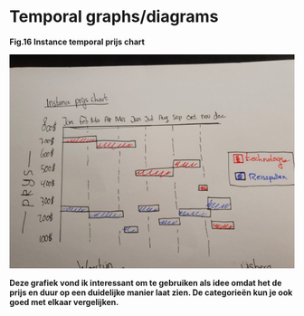 # Temporal graphs/diagrams

**Fig.16 Instance temporal prijs chart**

![](../.gitbook/assets/whatsapp-image-2020-09-18-at-01.22.25-3-.jpeg)

**Deze grafiek vond ik interessant om te gebruiken als idee omdat het de prijs en duur op een duidelijke manier laat zien. De categorieën kun je ook goed met elkaar vergelijken.** 

